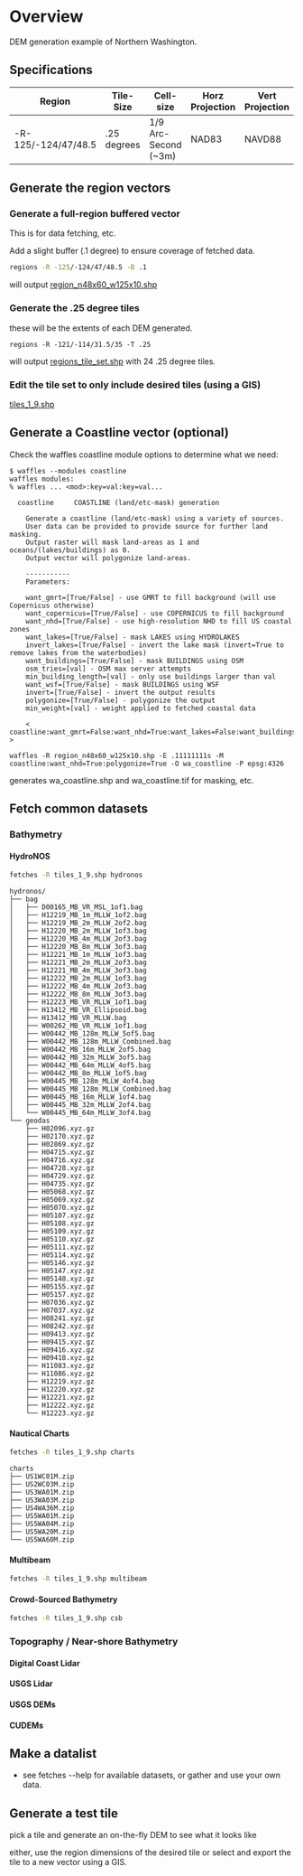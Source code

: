 # Overview

DEM generation example of Northern Washington.

## Specifications

| Region | Tile-Size | Cell-size | Horz Projection | Vert Projection |
|---|---|---|---|---|
| -R-125/-124/47/48.5 | .25 degrees | 1/9 Arc-Second (~3m) | NAD83 | NAVD88 |


## Generate the region vectors

### Generate a full-region buffered vector

This is for data fetching, etc.

Add a slight buffer (.1 degree) to ensure coverage of fetched data.

```bash
regions -R -125/-124/47/48.5 -B .1
```

will output [region_n48x60_w125x10.shp](region_n48x60_w125x10.geojson)

### Generate the .25 degree tiles

these will be the extents of each DEM generated.

```regions -R -121/-114/31.5/35 -T .25```

will output [regions_tile_set.shp](region_tile_set.geojson) with 24 .25 degree tiles.

### Edit the tile set to only include desired tiles (using a GIS)

[tiles_1_9.shp](tiles_1_9.geojson)

## Generate a Coastline vector (optional)

Check the waffles coastline module options to determine what we need:

```
$ waffles --modules coastline
waffles modules:
% waffles ... <mod>:key=val:key=val...

  coastline     COASTLINE (land/etc-mask) generation
    
    Generate a coastline (land/etc-mask) using a variety of sources. 
    User data can be provided to provide source for further land masking. 
    Output raster will mask land-areas as 1 and oceans/(lakes/buildings) as 0.
    Output vector will polygonize land-areas.
    
    -----------
    Parameters:
    
    want_gmrt=[True/False] - use GMRT to fill background (will use Copernicus otherwise)
    want_copernicus=[True/False] - use COPERNICUS to fill background
    want_nhd=[True/False] - use high-resolution NHD to fill US coastal zones
    want_lakes=[True/False] - mask LAKES using HYDROLAKES
    invert_lakes=[True/False] - invert the lake mask (invert=True to remove lakes from the waterbodies)
    want_buildings=[True/False] - mask BUILDINGS using OSM
    osm_tries=[val] - OSM max server attempts
    min_building_length=[val] - only use buildings larger than val
    want_wsf=[True/False] - mask BUILDINGS using WSF
    invert=[True/False] - invert the output results
    polygonize=[True/False] - polygonize the output
    min_weight=[val] - weight applied to fetched coastal data

    < coastline:want_gmrt=False:want_nhd=True:want_lakes=False:want_buildings=False:invert=False:polygonize=True >
```

```waffles -R region_n48x60_w125x10.shp -E .11111111s -M coastline:want_nhd=True:polygonize=True -O wa_coastline -P epsg:4326```

generates wa_coastline.shp and wa_coastline.tif for masking, etc.

## Fetch common datasets

### Bathymetry
#### HydroNOS

```bash
fetches -R tiles_1_9.shp hydronos
```

```
hydronos/
├── bag
│   ├── D00165_MB_VR_MSL_1of1.bag
│   ├── H12219_MB_1m_MLLW_1of2.bag
│   ├── H12219_MB_2m_MLLW_2of2.bag
│   ├── H12220_MB_2m_MLLW_1of3.bag
│   ├── H12220_MB_4m_MLLW_2of3.bag
│   ├── H12220_MB_8m_MLLW_3of3.bag
│   ├── H12221_MB_1m_MLLW_1of3.bag
│   ├── H12221_MB_2m_MLLW_2of3.bag
│   ├── H12221_MB_4m_MLLW_3of3.bag
│   ├── H12222_MB_2m_MLLW_1of3.bag
│   ├── H12222_MB_4m_MLLW_2of3.bag
│   ├── H12222_MB_8m_MLLW_3of3.bag
│   ├── H12223_MB_VR_MLLW_1of1.bag
│   ├── H13412_MB_VR_Ellipsoid.bag
│   ├── H13412_MB_VR_MLLW.bag
│   ├── W00262_MB_VR_MLLW_1of1.bag
│   ├── W00442_MB_128m_MLLW_5of5.bag
│   ├── W00442_MB_128m_MLLW_Combined.bag
│   ├── W00442_MB_16m_MLLW_2of5.bag
│   ├── W00442_MB_32m_MLLW_3of5.bag
│   ├── W00442_MB_64m_MLLW_4of5.bag
│   ├── W00442_MB_8m_MLLW_1of5.bag
│   ├── W00445_MB_128m_MLLW_4of4.bag
│   ├── W00445_MB_128m_MLLW_Combined.bag
│   ├── W00445_MB_16m_MLLW_1of4.bag
│   ├── W00445_MB_32m_MLLW_2of4.bag
│   └── W00445_MB_64m_MLLW_3of4.bag
└── geodas
    ├── H02096.xyz.gz
    ├── H02170.xyz.gz
    ├── H02869.xyz.gz
    ├── H04715.xyz.gz
    ├── H04716.xyz.gz
    ├── H04728.xyz.gz
    ├── H04729.xyz.gz
    ├── H04735.xyz.gz
    ├── H05068.xyz.gz
    ├── H05069.xyz.gz
    ├── H05070.xyz.gz
    ├── H05107.xyz.gz
    ├── H05108.xyz.gz
    ├── H05109.xyz.gz
    ├── H05110.xyz.gz
    ├── H05111.xyz.gz
    ├── H05114.xyz.gz
    ├── H05146.xyz.gz
    ├── H05147.xyz.gz
    ├── H05148.xyz.gz
    ├── H05155.xyz.gz
    ├── H05157.xyz.gz
    ├── H07036.xyz.gz
    ├── H07037.xyz.gz
    ├── H08241.xyz.gz
    ├── H08242.xyz.gz
    ├── H09413.xyz.gz
    ├── H09415.xyz.gz
    ├── H09416.xyz.gz
    ├── H09418.xyz.gz
    ├── H11083.xyz.gz
    ├── H11086.xyz.gz
    ├── H12219.xyz.gz
    ├── H12220.xyz.gz
    ├── H12221.xyz.gz
    ├── H12222.xyz.gz
    └── H12223.xyz.gz
```

#### Nautical Charts
```bash
fetches -R tiles_1_9.shp charts
```

```
charts
├── US1WC01M.zip
├── US2WC03M.zip
├── US3WA01M.zip
├── US3WA03M.zip
├── US4WA36M.zip
├── US5WA01M.zip
├── US5WA04M.zip
├── US5WA20M.zip
└── US5WA60M.zip
```

#### Multibeam
```bash
fetches -R tiles_1_9.shp multibeam
```

#### Crowd-Sourced Bathymetry
```bash
fetches -R tiles_1_9.shp csb
```

### Topography / Near-shore Bathymetry

#### Digital Coast Lidar

#### USGS Lidar

#### USGS DEMs

#### CUDEMs

## Make a datalist

- see fetches --help for available datasets, or gather and use your own data.

## Generate a test tile

pick a tile and generate an on-the-fly DEM to see what it looks like

either, use the region dimensions of the desired tile or select and export the tile to a new vector using a GIS.

